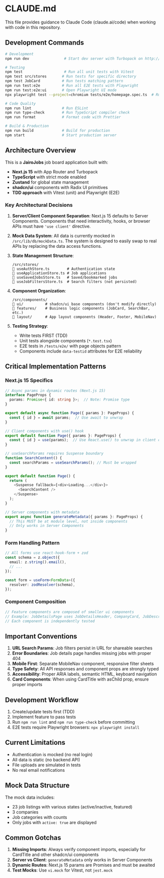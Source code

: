 # CLAUDE.md

This file provides guidance to Claude Code (claude.ai/code) when working with code in this repository.

## Development Commands

```bash
# Development
npm run dev                # Start dev server with Turbopack on http://localhost:3000

# Testing
npm test                   # Run all unit tests with Vitest
npm test src/stores       # Run tests for specific directory
npm test JobCard          # Run tests matching pattern
npm run test:e2e          # Run all E2E tests with Playwright
npm run test:e2e:ui       # Open Playwright UI mode
npx playwright test --project=chromium tests/e2e/homepage.spec.ts  # Run specific E2E test

# Code Quality
npm run lint              # Run ESLint
npm run type-check        # Run TypeScript compiler check
npm run format            # Format code with Prettier

# Build & Production
npm run build             # Build for production
npm start                 # Start production server
```

## Architecture Overview

This is a **JairoJobs** job board application built with:
- **Next.js 15** with App Router and Turbopack
- **TypeScript** with strict mode enabled
- **Zustand** for global state management
- **shadcn/ui** components with Radix UI primitives
- **TDD approach** with Vitest (unit) and Playwright (E2E)

### Key Architectural Decisions

1. **Server/Client Component Separation**: Next.js 15 defaults to Server Components. Components that need interactivity, hooks, or browser APIs must have `'use client'` directive.

2. **Mock Data System**: All data is currently mocked in `/src/lib/db/mockData.ts`. The system is designed to easily swap to real APIs by replacing the data access functions.

3. **State Management Structure**:
   ```
   /src/stores/
      useAuthStore.ts        # Authentication state
      useApplicationStore.ts # Job applications
      useSavedJobsStore.ts   # Saved/bookmarked jobs
      useJobFiltersStore.ts  # Search filters (not persisted)
   ```

4. **Component Organization**:
   ```
   /src/components/
      ui/          # shadcn/ui base components (don't modify directly)
      features/    # Business logic components (JobCard, SearchBar, etc.)
      layout/      # App layout components (Header, Footer, MobileNav)
   ```

5. **Testing Strategy**:
   - Write tests FIRST (TDD)
   - Unit tests alongside components (`*.test.tsx`)
   - E2E tests in `/tests/e2e/` with page objects pattern
   - Components include `data-testid` attributes for E2E reliability

## Critical Implementation Patterns

### Next.js 15 Specifics
```typescript
// Async params in dynamic routes (Next.js 15)
interface PageProps {
  params: Promise<{ id: string }>;  // Note: Promise type
}

export default async function Page({ params }: PageProps) {
  const { id } = await params;  // Use await to unwrap
}

// Client components with use() hook
export default function Page({ params }: PageProps) {
  const { id } = use(params);  // Use React.use() to unwrap in client components
}

// useSearchParams requires Suspense boundary
function SearchContent() {
  const searchParams = useSearchParams(); // Must be wrapped
}

export default function Page() {
  return (
    <Suspense fallback={<div>Loading...</div>}>
      <SearchContent />
    </Suspense>
  );
}

// Server components with metadata
export async function generateMetadata({ params }: PageProps) {
  // This MUST be at module level, not inside components
  // Only works in Server Components
}
```

### Form Handling Pattern
```typescript
// All forms use react-hook-form + zod
const schema = z.object({
  email: z.string().email(),
  // ...
});

const form = useForm<FormData>({
  resolver: zodResolver(schema),
});
```

### Component Composition
```typescript
// Feature components are composed of smaller ui components
// Example: JobDetailsPage uses JobDetailsHeader, CompanyCard, JobDescription, etc.
// Each component is independently tested
```

## Important Conventions

1. **URL Search Params**: Job filters persist in URL for shareable searches
2. **Error Boundaries**: Job details page handles missing jobs with proper 404
3. **Mobile First**: Separate MobileNav component, responsive filter sheets
4. **Type Safety**: All API responses and component props are strongly typed
5. **Accessibility**: Proper ARIA labels, semantic HTML, keyboard navigation
6. **Card Components**: When using CardTitle with asChild prop, ensure proper imports

## Development Workflow

1. Create/update tests first (TDD)
2. Implement feature to pass tests
3. Run `npm run lint` and `npm run type-check` before committing
4. E2E tests require Playwright browsers: `npx playwright install`

## Current Limitations

- Authentication is mocked (no real login)
- All data is static (no backend API)
- File uploads are simulated in tests
- No real email notifications

## Mock Data Structure

The mock data includes:
- 23 job listings with various states (active/inactive, featured)
- 3 companies
- Job categories with counts
- Only jobs with `active: true` are displayed

## Common Gotchas

1. **Missing Imports**: Always verify component imports, especially for CardTitle and other shadcn/ui components
2. **Server vs Client**: `generateMetadata` only works in Server Components
3. **Dynamic Routes**: Next.js 15 params are Promises and must be awaited
4. **Test Mocks**: Use `vi.mock` for Vitest, not `jest.mock`